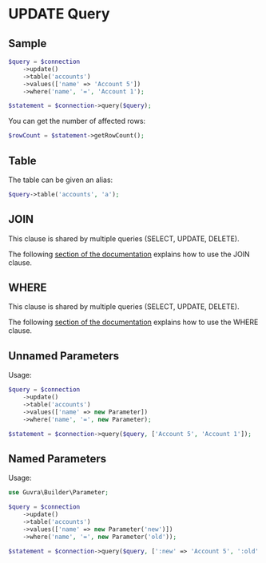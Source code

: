 # UPDATE Query

## Sample

```php
$query = $connection
    ->update()
    ->table('accounts')
    ->values(['name' => 'Account 5'])
    ->where('name', '=', 'Account 1');

$statement = $connection->query($query);
```

You can get the number of affected rows:

```php
$rowCount = $statement->getRowCount();
```

## Table

The table can be given an alias:

```php
$query->table('accounts', 'a');
```

## JOIN

This clause is shared by multiple queries (SELECT, UPDATE, DELETE).

The following [section of the documentation](join.md) explains how to use the JOIN clause.

## WHERE

This clause is shared by multiple queries (SELECT, UPDATE, DELETE).

The following [section of the documentation](conditions.md) explains how to use the WHERE clause.

## Unnamed Parameters

Usage:

```php
$query = $connection
    ->update()
    ->table('accounts')
    ->values(['name' => new Parameter])
    ->where('name', '=', new Parameter);

$statement = $connection->query($query, ['Account 5', 'Account 1']);
```

## Named Parameters

Usage:

```php
use Guvra\Builder\Parameter;

$query = $connection
    ->update()
    ->table('accounts')
    ->values(['name' => new Parameter('new')])
    ->where('name', '=', new Parameter('old'));

$statement = $connection->query($query, [':new' => 'Account 5', ':old' => 'Account 1']);
```

